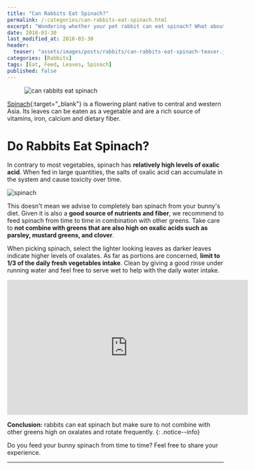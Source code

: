 ```yaml
---
title: "Can Rabbits Eat Spinach?"
permalink: /:categories/can-rabbits-eat-spinach.html
excerpt: "Wondering whether your pet rabbit can eat spinach? What about the leaves? Find out if spinach is healthy for your bunny and learn some tips on how to feed it."
date: 2018-03-30
last_modified_at: 2018-03-30
header:
  teaser: "assets/images/posts/rabbits/can-rabbits-eat-spinach-teaser.jpg"
categories: [Rabbits]
tags: [Eat, Feed, Leaves, Spinach]
published: false
---
```


<figure>
  <img src="{{ site.url }}/assets/images/posts/rabbits/can-rabbits-eat-spinach.jpg" alt="can rabbits eat spinach" class="title-banner">
</figure>

[Spinach](https://en.wikipedia.org/wiki/Spinach){:target="_blank"} is a flowering plant native to central and western Asia. Its leaves can be eaten as a vegetable and are a rich source of vitamins, iron, calcium and dietary fiber.

# Do Rabbits Eat Spinach?

In contrary to most vegetables, spinach has **relatively high levels of oxalic acid**. When fed in large quantities, the salts of oxalic acid can accumulate in the system and cause toxicity over time.

<img src="{{ site.url }}/assets/images/posts/food/spinach.jpg" alt="spinach" class="align-right">

This doesn't mean we advise to completely ban spinach from your bunny's diet. Given it is also a **good source of nutrients and fiber**, we recommend to feed spinach from time to time in combination with other greens. Take care to **not combine with greens that are also high on oxalic acids such as parsley, mustard greens, and clover**.

When picking spinach, select the lighter looking leaves as darker leaves indicate higher levels of oxalates. As far as portions are concerned, **limit to 1/3 of the daily fresh vegetables intake**. Clean by giving a good rinse under running water and feel free to serve wet to help with the daily water intake.

<iframe width="560" height="315" src="https://www.youtube.com/embed/YzqYjFraOV4" frameborder="0"></iframe>

**Conclusion:** rabbits can eat spinach but make sure to not combine with other greens high on oxalates and rotate frequently.
{: .notice--info}

Do you feed your bunny spinach from time to time? Feel free to share your experience.

---
